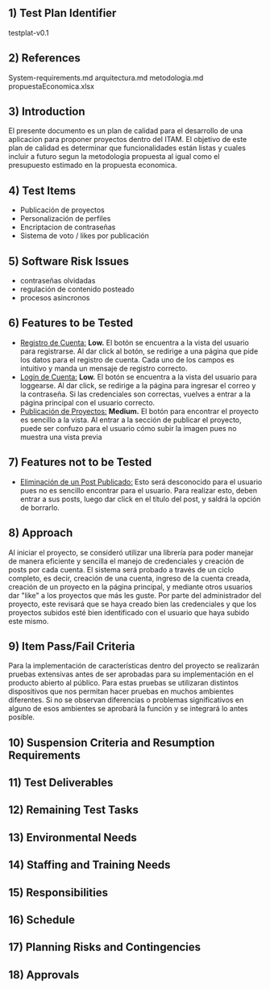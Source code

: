 ## 1) Test Plan Identifier

testplat-v0.1

## 2) References

System-requirements.md
arquitectura.md
metodologia.md
propuestaEconomica.xlsx

## 3) Introduction

El presente documento es un plan de calidad para el desarrollo de una aplicacion para proponer proyectos dentro del ITAM.
El objetivo de este plan de calidad es determinar que funcionalidades están listas y cuales incluir a futuro segun la metodologia propuesta al igual como el presupuesto estimado en la propuesta economica.

## 4) Test Items

  <ul>
    <li>Publicación de proyectos</li>
    <li>Personalización de perfiles</li>
    <li>Encriptacion de contraseñas</li>
    <li>Sistema de voto / likes por publicación</li>
  </ul>
  
## 5) Software Risk Issues

<ul>
    <li>contraseñas olvidadas</li>
    <li>regulación de contenido posteado</li>
    <li>procesos asincronos</li>
    
  </ul>

## 6) Features to be Tested

<ul>

<li>  <u>Registro de Cuenta:</u>  <strong>Low.</strong>  El botón se encuentra a la vista del usuario para registrarse. Al dar click al botón, se redirige a una página que pide los datos para el registro de cuenta. Cada uno de los campos es intuitivo y manda un mensaje de registro correcto. </li>
<li>  <u>Login de Cuenta:</u>  <strong>Low.</strong>  El botón se encuentra a la vista del usuario para loggearse. Al dar click, se redirige a la página para ingresar el correo y la contraseña. Si las credenciales son correctas, vuelves a entrar a la página principal con el usuario correcto. </li>
<li>  <u>Publicación de Proyectos:</u>  <strong>Medium.</strong>  El botón para encontrar el proyecto es sencillo a la vista. Al entrar a la sección de publicar el proyecto, puede ser confuzo para el usuario cómo subir la imagen pues no muestra una vista previa </li>

</ul>

## 7) Features not to be Tested

<ul>

<li>  <u>Eliminación de un Post Publicado:</u> Esto será desconocido para el usuario pues no es sencillo encontrar para el usuario. Para realizar esto, deben entrar a sus posts, luego dar click en el título del post, y saldrá la opción de borrarlo. </li>


</ul>

## 8) Approach
Al iniciar el proyecto, se consideró utilizar una librería para poder manejar de manera eficiente y sencilla el manejo de credenciales y creación de posts por cada cuenta. 
El sistema será probado a través de un ciclo completo, es decir, creación de una cuenta, ingreso de la cuenta creada, creación de un proyecto en la página principal, y mediante otros usuarios dar "like" a los proyectos que más les guste.
Por parte del administrador del proyecto, este revisará que se haya creado bien las credenciales y que los proyectos subidos esté bien identificado con el usuario que haya subido este mismo.

## 9) Item Pass/Fail Criteria
Para la implementación de características dentro del proyecto se realizarán pruebas extensivas antes de ser aprobadas para su implementación en el producto abierto al público. Para estas pruebas se utilizaran distintos dispositivos que nos permitan hacer pruebas en muchos ambientes diferentes. Si no se observan diferencias o problemas significativos en alguno de esos ambientes se aprobará la función y se integrará lo antes posible.

## 10) Suspension Criteria and Resumption Requirements

## 11) Test Deliverables

## 12) Remaining Test Tasks

## 13) Environmental Needs

## 14) Staffing and Training Needs

## 15) Responsibilities

## 16) Schedule

## 17) Planning Risks and Contingencies

## 18) Approvals
